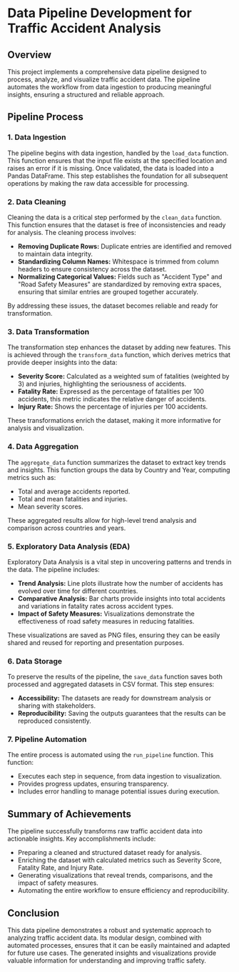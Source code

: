 # Data Pipeline Development for Traffic Accident Analysis

## Overview
This project implements a comprehensive data pipeline designed to process, analyze, and visualize traffic accident data. The pipeline automates the workflow from data ingestion to producing meaningful insights, ensuring a structured and reliable approach.

## Pipeline Process

### 1. Data Ingestion
The pipeline begins with data ingestion, handled by the `load_data` function. This function ensures that the input file exists at the specified location and raises an error if it is missing. Once validated, the data is loaded into a Pandas DataFrame. This step establishes the foundation for all subsequent operations by making the raw data accessible for processing.

### 2. Data Cleaning
Cleaning the data is a critical step performed by the `clean_data` function. This function ensures that the dataset is free of inconsistencies and ready for analysis. The cleaning process involves:

- **Removing Duplicate Rows:** Duplicate entries are identified and removed to maintain data integrity.
- **Standardizing Column Names:** Whitespace is trimmed from column headers to ensure consistency across the dataset.
- **Normalizing Categorical Values:** Fields such as "Accident Type" and "Road Safety Measures" are standardized by removing extra spaces, ensuring that similar entries are grouped together accurately.

By addressing these issues, the dataset becomes reliable and ready for transformation.

### 3. Data Transformation
The transformation step enhances the dataset by adding new features. This is achieved through the `transform_data` function, which derives metrics that provide deeper insights into the data:

- **Severity Score:** Calculated as a weighted sum of fatalities (weighted by 3) and injuries, highlighting the seriousness of accidents.
- **Fatality Rate:** Expressed as the percentage of fatalities per 100 accidents, this metric indicates the relative danger of accidents.
- **Injury Rate:** Shows the percentage of injuries per 100 accidents.

These transformations enrich the dataset, making it more informative for analysis and visualization.

### 4. Data Aggregation
The `aggregate_data` function summarizes the dataset to extract key trends and insights. This function groups the data by Country and Year, computing metrics such as:

- Total and average accidents reported.
- Total and mean fatalities and injuries.
- Mean severity scores.

These aggregated results allow for high-level trend analysis and comparison across countries and years.

### 5. Exploratory Data Analysis (EDA)
Exploratory Data Analysis is a vital step in uncovering patterns and trends in the data. The pipeline includes:

- **Trend Analysis:** Line plots illustrate how the number of accidents has evolved over time for different countries.
- **Comparative Analysis:** Bar charts provide insights into total accidents and variations in fatality rates across accident types.
- **Impact of Safety Measures:** Visualizations demonstrate the effectiveness of road safety measures in reducing fatalities.

These visualizations are saved as PNG files, ensuring they can be easily shared and reused for reporting and presentation purposes.

### 6. Data Storage
To preserve the results of the pipeline, the `save_data` function saves both processed and aggregated datasets in CSV format. This step ensures:

- **Accessibility:** The datasets are ready for downstream analysis or sharing with stakeholders.
- **Reproducibility:** Saving the outputs guarantees that the results can be reproduced consistently.

### 7. Pipeline Automation
The entire process is automated using the `run_pipeline` function. This function:

- Executes each step in sequence, from data ingestion to visualization.
- Provides progress updates, ensuring transparency.
- Includes error handling to manage potential issues during execution.

## Summary of Achievements
The pipeline successfully transforms raw traffic accident data into actionable insights. Key accomplishments include:

- Preparing a cleaned and structured dataset ready for analysis.
- Enriching the dataset with calculated metrics such as Severity Score, Fatality Rate, and Injury Rate.
- Generating visualizations that reveal trends, comparisons, and the impact of safety measures.
- Automating the entire workflow to ensure efficiency and reproducibility.

## Conclusion
This data pipeline demonstrates a robust and systematic approach to analyzing traffic accident data. Its modular design, combined with automated processes, ensures that it can be easily maintained and adapted for future use cases. The generated insights and visualizations provide valuable information for understanding and improving traffic safety.
